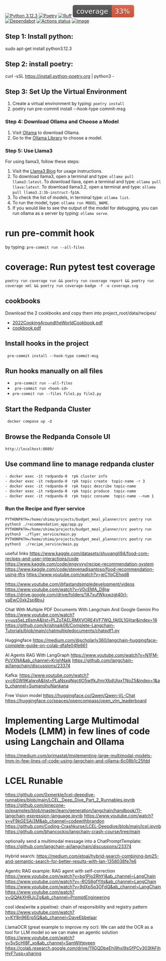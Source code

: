 [![Python 3.12.3](https://img.shields.io/badge/python-3.12.3-blue.svg)](https://www.python.org/downloads/release/python-3123/)
[![Poetry](https://img.shields.io/endpoint?url=https://python-poetry.org/badge/v0.json)](https://python-poetry.org/)
[![Ruff](https://img.shields.io/endpoint?url=https://raw.githubusercontent.com/astral-sh/ruff/main/assets/badge/v2.json)](https://github.com/astral-sh/ruff)
![Coverage](coverage.svg)
[![Dependabot](https://badgen.net/badge/Dependabot/enabled/orange?icon=dependabot)](https://dependabot.com/)
[![Actions status](https://github.com/astral-sh/ruff/workflows/CI/badge.svg)](https://github.com/ShiNik/python-cicd-demo/actions)
[![image](https://img.shields.io/pypi/l/ruff.svg)](https://github.com/ShiNik/python-cicd-demo/blob/main/LICENSE)


## Step 1: Install python:
sudo apt-get install python3.12.3

## Step 2: install poetry:
curl -sSL https://install.python-poetry.org | python3 -

## Step 3: Set Up the Virtual Environment
1. Create a virtual environment by typing: `poetry install`
2. poetry run pre-commit install --hook-type commit-msg

### Step 4: Download Ollama and Choose a Model
1. Visit [Ollama](https://ollama.com/) to download Ollama.
2. Go to the [Ollama Library](https://ollama.com/library) to choose a model.

### Step 5:  Use Llama3
For using llama3, follow these steps:

1. Visit the [Llama3 Blog](https://ollama.com/blog/llama3) for usage instructions.
2. To download llama3, open a terminal and type: `ollama pull llama3:latest`.
   To download llava, open a terminal and type: `ollama pull llava:latest`.
   To download llama3.2, open a terminal and type: `ollama pull llama3.2:3b-instruct-fp16`.
3. To check the list of models, in terminal type: `ollama list`.
4. To run the model, type: `ollama run MODEL_NAME`.
5. If you would like to see the output of the model for debugging, you can run ollama as a server by typing: `ollama serve`.

# run pre-commit hook
by typing: `pre-commit run --all-files`

# coverage: Run pytest test coverage
```
poetry run coverage run && poetry run coverage report && poetry run coverage xml && poetry run coverage-badge -f -o coverage.svg
```

## cookbooks
Download the 2 cookbooks and copy them into project_root/data/recipes/
- [2022CookingAroundtheWorldCookbook.pdf](https://www.nutrition.va.gov/docs/UpdatedPatientEd/2022CookingAroundtheWorldCookbook.pdf)
- [cookbook.pdf](https://foodhero.org/sites/foodhero-prod/files/health-tools/cookbook.pdf)

##  Install hooks in the project
` pre-commit install --hook-type commit-msg`

## Run hooks manually on all files
- ` pre-commit run --all-files`
- ` pre-commit run <hook-id>`
- `pre-commit run --files file1.py file2.py`

## Start the Redpanda Cluster 
` docker compose up -d`
## Browse the Redpanda Console UI
` http://localhost:8080/ `

## Use command line to manage redpanda cluster
``` 
- docker exec -it redpanda-0  rpk cluster info
- docker exec -it redpanda-0  rpk topic create  topic-name -r 3
- docker exec -it redpanda-0  rpk topic describe topic-name 
- docker exec -it redpanda-0  rpk topic produce  topic-name
- docker exec -it redpanda-0  rpk topic consume  topic-name --num 1
```

### Run the Recipe and flyer service
```
PYTHONPATH=/home/shima/projects/budget_meal_planner/src poetry run python3 ./recommendation_app/app.py
PYTHONPATH=/home/shima/projects/budget_meal_planner/src poetry run python3  ./flyer_service/main.py
PYTHONPATH=/home/shima/projects/budget_meal_planner/src poetry run python3  ./recipe_service/main.py
```

useful links
https://www.kaggle.com/datasets/shuyangli94/food-com-recipes-and-user-interactions/code
https://www.kaggle.com/code/engyyyy/recipe-recommendation-system
https://www.kaggle.com/code/stevenadisantoso/food-recommendation-using-tfrs
https://www.youtube.com/watch?v=jeCYqCEhqd8

https://www.youtube.com/@fastandsimpledevelopment/videos
https://www.youtube.com/watch?v=V0cEMA_D8jw
https://drive.google.com/drive/folders/1A7xufWkxwzgt40rl-vaEwC0xk2sp8bvJ


Chat With Multiple PDF Documents With Langchain And Google Gemini Pro
https://www.youtube.com/watch?v=uus5eLz6smA&list=PLZoTAELRMXVORE4VF7WQ_fAl0L1Gljtar&index=16
https://github.com/krishnaik06/Complete-Langchain-Tutorials/blob/main/chatmultipledocuments/chatpdf1.py

Huggingface
https://medium.com/@scholarly360/langchain-huggingface-complete-guide-on-colab-dfafe04fe661

AI Agents RAG With LangGraph 
https://www.youtube.com/watch?v=N1FM-PcVXNA&ab_channel=KrishNaik
https://github.com/langchain-ai/langchain/discussions/23374

Kafka:
https://www.youtube.com/watch?v=c6GW9KalwvA&list=PLaNsxqNgctlO5wIfkJhnrXbdUlqxTNoZ5&index=1&ab_channel=SumanshuNankana

Free Vision model
https://huggingface.co/Qwen/Qwen-VL-Chat
https://huggingface.co/spaces/opencompass/open_vlm_leaderboard

# Implementing Large Multimodal Models (LMM) in few lines of code using Langchain and Ollama
https://medium.com/primastat/implementing-large-multimodal-models-lmm-in-few-lines-of-code-using-langchain-and-ollama-6c08b1c25fdd

# LCEL Runable
https://github.com/0xmerkle/lcel-deepdive-runnables/blob/main/LCEL_Deep_Dive_Part_2_Runnables.ipynb
https://github.com/pinecone-io/examples/blob/master/learn/generation/langchain/handbook/11-langchain-expression-language.ipynb
https://www.youtube.com/watch?v=yF9kGESAi3M&ab_channel=codewithbrandon
https://github.com/Coding-Crashkurse/LCEL-Deepdive/blob/main/lcel.ipynb
https://github.com/bhancockio/langchain-crash-course/tree/main

optionally send a multimodal message into a ChatPromptTemplate:
https://github.com/langchain-ai/langchain/discussions/23374

Hybrid search:
https://medium.com/etoai/hybrid-search-combining-bm25-and-semantic-search-for-better-results-with-lan-1358038fe7e6

Agentic RAG example:
RAG agent with self-correction
https://www.youtube.com/watch?v=bq1Plo2RhYI&ab_channel=LangChain
https://www.youtube.com/watch?v=-ROS6gfYIts&ab_channel=LangChain
https://www.youtube.com/watch?v=9dXp5q3OFdQ&ab_channel=LangChain
https://www.youtube.com/watch?v=QQAkXHRJcZg&ab_channel=PromptEngineering

cool idea(write a pipeline):
chain of responsibility and registry pattern
https://www.youtube.com/watch?v=KY8n96Erp5Q&ab_channel=DaveEbbelaar


LlamaOCR (great example to improve my ocr):
We can add the OCR as a tool for LLM model so we can make an agentic solution
https://www.youtube.com/watch?v=5vScHI8F_xo&ab_channel=SamWitteveen
https://colab.research.google.com/drive/11lGQDbeEhj9hxI9sGfPCv303fAFihHyF?usp=sharing
